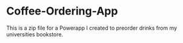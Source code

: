 # Coffee-Ordering-App
This is a zip file for a Powerapp I created to preorder drinks from my universities bookstore.

